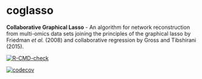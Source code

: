 # coglasso

**Collaborative Graphical Lasso** - An algorithm for network reconstruction from multi-omics data sets joining the principles of the graphical lasso by Friedman *et al.* (2008) and collaborative regression by Gross and Tibshirani (2015).

<!-- badges: start -->

[![R-CMD-check](https://github.com/DrQuestion/coglasso/actions/workflows/R-CMD-check.yaml/badge.svg)](https://github.com/DrQuestion/coglasso/actions/workflows/R-CMD-check.yaml)

[![codecov](https://codecov.io/gh/DrQuestion/coglasso/graph/badge.svg?token=Q370RQ1CAD)](https://codecov.io/gh/DrQuestion/coglasso)
<!-- badges: end -->